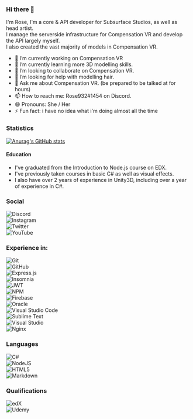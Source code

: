 ### Hi there 👋  
  
I'm Rose, I'm a core & API developer for Subsurface Studios, as well as head artist.  
I manage the serverside infrastructure for Compensation VR and develop the API largely myself.  
I also created the vast majority of models in Compensation VR.  

- 🔭 I’m currently working on Compensation VR
- 🌱 I’m currently learning more 3D modelling skills.
- 👯 I’m looking to collaborate on Compensation VR.
- 🤔 I’m looking for help with modelling hair.
- 💬 Ask me about Compensation VR. (be prepared to be talked at for hours)
- 📫 How to reach me: Rose932#1454 on Discord.
- 😄 Pronouns: She / Her
- ⚡ Fun fact: i have no idea what i'm doing almost all the time

### Statistics
[![Anurag's GitHub stats](https://github-readme-stats.vercel.app/api?username=bubby932)](https://github.com/anuraghazra/github-readme-stats)

#### Education
- I've graduated from the Introduction to Node.js course on EDX.
- I've previously taken courses in basic C# as well as visual effects.
- I also have over 2 years of experience in Unity3D, including over a year of experience in C#.

### Social
![Discord](https://img.shields.io/badge/w2cgRjWkdb-%237289DA.svg?style=for-the-badge&logo=discord&logoColor=white)  
![Instagram](https://img.shields.io/badge/cvr_rose-%23E4405F.svg?style=for-the-badge&logo=Instagram&logoColor=white)  
![Twitter](https://img.shields.io/badge/cvr_rose-%231DA1F2.svg?style=for-the-badge&logo=Twitter&logoColor=white)  
![YouTube](https://img.shields.io/badge/Compensation%20VR-%23FF0000.svg?style=for-the-badge&logo=YouTube&logoColor=white)  


### Experience in:

![Git](https://img.shields.io/badge/git-%23F05033.svg?style=for-the-badge&logo=git&logoColor=white)  
![GitHub](https://img.shields.io/badge/github-%23121011.svg?style=for-the-badge&logo=github&logoColor=white)  
![Express.js](https://img.shields.io/badge/express.js-%23404d59.svg?style=for-the-badge&logo=express&logoColor=%2361DAFB)  
![Insomnia](https://img.shields.io/badge/Insomnia-black?style=for-the-badge&logo=insomnia&logoColor=5849BE)  
![JWT](https://img.shields.io/badge/JWT-black?style=for-the-badge&logo=JSON%20web%20tokens)  
![NPM](https://img.shields.io/badge/NPM-%23000000.svg?style=for-the-badge&logo=npm&logoColor=white)  
![Firebase](https://img.shields.io/badge/firebase-%23039BE5.svg?style=for-the-badge&logo=firebase)  
![Oracle](https://img.shields.io/badge/Oracle-F80000?style=for-the-badge&logo=oracle&logoColor=white)  
![Visual Studio Code](https://img.shields.io/badge/Visual%20Studio%20Code-0078d7.svg?style=for-the-badge&logo=visual-studio-code&logoColor=white)  
![Sublime Text](https://img.shields.io/badge/sublime_text-%23575757.svg?style=for-the-badge&logo=sublime-text&logoColor=important)  
![Visual Studio](https://img.shields.io/badge/Visual%20Studio-5C2D91.svg?style=for-the-badge&logo=visual-studio&logoColor=white)  
![Nginx](https://img.shields.io/badge/nginx-%23009639.svg?style=for-the-badge&logo=nginx&logoColor=white)  


### Languages
![C#](https://img.shields.io/badge/c%23-%23239120.svg?style=for-the-badge&logo=c-sharp&logoColor=white)  
![NodeJS](https://img.shields.io/badge/node.js-6DA55F?style=for-the-badge&logo=node.js&logoColor=white)  
![HTML5](https://img.shields.io/badge/html5-%23E34F26.svg?style=for-the-badge&logo=html5&logoColor=white)  
![Markdown](https://img.shields.io/badge/markdown-%23000000.svg?style=for-the-badge&logo=markdown&logoColor=white)  


### Qualifications

![edX](https://img.shields.io/badge/edX-%2302262B.svg?style=for-the-badge&logo=edX&logoColor=white)  
![Udemy](https://img.shields.io/badge/Udemy-A435F0?style=for-the-badge&logo=Udemy&logoColor=white)  
